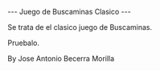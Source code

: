 --- Juego de Buscaminas Clasico ---

Se trata de el clasico juego de Buscaminas.

Pruebalo.

By Jose Antonio Becerra Morilla